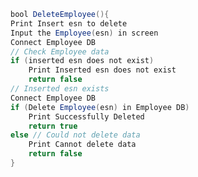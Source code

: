 ``` java
bool DeleteEmployee(){
Print Insert esn to delete
Input the Employee(esn) in screen
Connect Employee DB 
// Check Employee data
if (inserted esn does not exist)
	Print Inserted esn does not exist
	return false
// Inserted esn exists
Connect Employee DB 
if (Delete Employee(esn) in Employee DB)
	Print Successfully Deleted
	return true
else // Could not delete data
	Print Cannot delete data
	return false
}
```


<!--stackedit_data:
eyJoaXN0b3J5IjpbMTMxMzQwMDcxOSwxMDc5MDQ2MTk1XX0=
-->